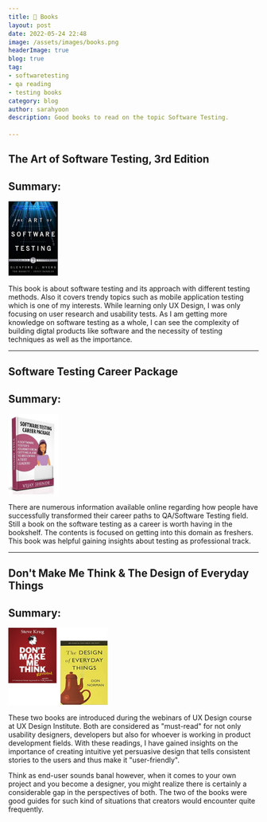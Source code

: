 ```yaml
---
title: 📖 Books 
layout: post
date: 2022-05-24 22:48
image: /assets/images/books.png
headerImage: true
blog: true
tag:
- softwaretesting
- qa reading
- testing books
category: blog
author: sarahyoon
description: Good books to read on the topic Software Testing.

---
```

## The Art of Software Testing, 3rd Edition
## Summary:
<img src="/assets/images/theartofsoftwaretesting.jpg" width="100">
<p>This book is about software testing and its approach with different testing methods. 
Also it covers trendy topics such as mobile application testing which is one of my interests.
While learning only UX Design, I was only focusing on user research and usability tests. 
As I am getting more knowledge on software testing as a whole, I can see the complexity of building digtal products like software and the necessity of testing techniques as well as the importance.</p>

---
## Software Testing Career Package
## Summary:
<img src="/assets/images/softwaretestingcareerpack.jpg" width="100">
<p>There are numerous information available online regarding how people have successfully transformed their career paths to QA/Software Testing field.
Still a book on the software testing as a career is worth having in the bookshelf. The contents is focused on getting into this domain as freshers.
This book was helpful gaining insights about testing as professional track.</p>
    
---
    
## Don't Make Me Think & The Design of Everyday Things
## Summary:
<img src="/assets/images/uxdesignbooks.png" width="200">
<p>
These two books are introduced during the webinars of UX Design course at UX Design Institute. Both are considered as "must-read" for not only usability designers, developers but also for whoever is working in product development fields. With these readings, I have gained insights on the importance of creating intuitive yet persuasive design that tells consistent stories to the users and thus make it "user-friendly". 
<p>Think as end-user sounds banal however, when it comes to your own project and you become a designer, you might realize there is certainly a considerable gap in the perspectives of both. The two of the books were good guides for such kind of situations that creators would encounter quite frequently.</p>

